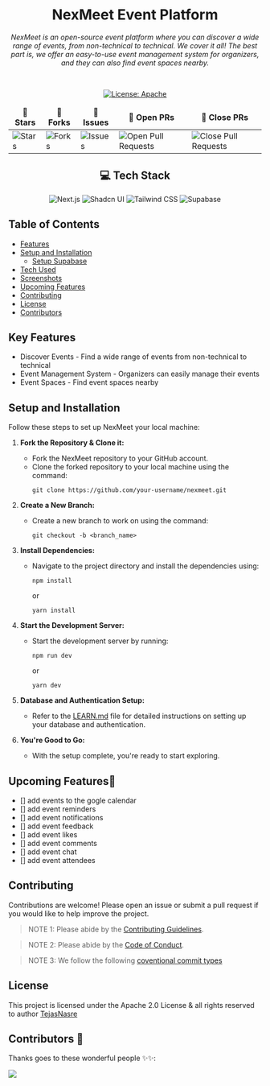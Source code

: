 <div align="center">

# NexMeet Event Platform

<i>NexMeet is an open-source event platform where you can discover a wide range of events, from non-technical to technical. We cover it all! The best part is, we offer an easy-to-use event management system for organizers, and they can also find event spaces nearby.</i>

</div>

<div align = "center">
<br>

[![License: Apache](https://img.shields.io/badge/License-Apache-red.svg)](http://www.apache.org/licenses/)

<table align="center">
    <thead align="center">
        <tr border: 1px;>
            <td><b>🌟 Stars</b></td>
            <td><b>🍴 Forks</b></td>
            <td><b>🐛 Issues</b></td>
            <td><b>🔔 Open PRs</b></td>
            <td><b>🔕 Close PRs</b></td>
        </tr>
     </thead>
    <tbody>
         <tr>
            <td><img alt="Stars" src="https://img.shields.io/github/stars/TejasNasre/nexmeet?style=flat&logo=github"/></td>
             <td><img alt="Forks" src="https://img.shields.io/github/forks/TejasNasre/nexmeet?style=flat&logo=github"/></td>
            <td><img alt="Issues" src="https://img.shields.io/github/issues/TejasNasre/nexmeet?style=flat&logo=github"/></td>
            <td><img alt="Open Pull Requests" src="https://img.shields.io/github/issues-pr/TejasNasre/nexmeet?style=flat&logo=github"/></td>
           <td><img alt="Close Pull Requests" src="https://img.shields.io/github/issues-pr-closed/TejasNasre/nexmeet?style=flat&color=critical&logo=github"/></td>
        </tr>
    </tbody>
</table>
</div>

<div align="center">

## 💻 Tech Stack

![Next.js](https://img.shields.io/badge/Next.js-000000?style=for-the-badge&logo=next.js&logoColor=white)
![Shadcn UI](https://img.shields.io/badge/Shadcn%20UI-%23FF69B4?style=for-the-badge&logo=github&logoColor=white)
![Tailwind CSS](https://img.shields.io/badge/tailwindcss-%2338B2AC.svg?style=for-the-badge&logo=tailwind-css&logoColor=white)
![Supabase](https://img.shields.io/badge/Supabase-3954E1?style=for-the-badge&logo=supabase&logoColor=white)

</div>

<!-- ## 🏆 Featured In

<div align="center">

<table>

   <tr>
      <th>Event Logo</th>
      <th>Event Name</th>
      <th>Event Description</th>
   </tr>
   <tr>
      <td><img src=".github/assets/gssoc24.png" width="200" height="auto" loading="lazy" alt="GSSoC 24"/></td>
      <td>GirlScript Summer of Code 2024</td>
      <td>GirlScript Summer of Code is a three-month-long Open Source Program conducted every summer by GirlScript Foundation. It is an initiative to bring more beginners to Open-Source Software Development.</td>
   </tr>

</table>

</div> -->

## Table of Contents

- [Features](https://github.com/ashutosh-rath02/git-re?tab=readme-ov-file#features)
- [Setup and Installation](https://github.com/ashutosh-rath02/git-re?tab=readme-ov-file#setup-and-installation)
  - [Setup Supabase](https://github.com/ashutosh-rath02/git-re/blob/main/LEARN.md)
- [Tech Used](https://github.com/ashutosh-rath02/git-re?tab=readme-ov-file#tech-used)
- [Screenshots](https://github.com/ashutosh-rath02/git-re?tab=readme-ov-file#screenshot)
- [Upcoming Features](https://github.com/ashutosh-rath02/git-re?tab=readme-ov-file#upcoming-features)
- [Contributing](https://github.com/ashutosh-rath02/git-re?tab=readme-ov-file#contributing)
- [License](https://github.com/ashutosh-rath02/git-re?tab=readme-ov-file#license)
- [Contributors](https://github.com/ashutosh-rath02/git-re?tab=readme-ov-file#contributors)

## Key Features

- Discover Events - Find a wide range of events from non-technical to technical
- Event Management System - Organizers can easily manage their events
- Event Spaces - Find event spaces nearby

## Setup and Installation

<!-- YOU CAN REFER TO THE FOLLOWING VIDEO FOR GUIDED SETUP :
<video controls src="public/GIT-RE Project Setup.mp4" title="Git-re Setup and Installation Video"></video> -->

Follow these steps to set up NexMeet your local machine:

1. **Fork the Repository & Clone it:**

   - Fork the NexMeet repository to your GitHub account.
   - Clone the forked repository to your local machine using the command:
     ```
     git clone https://github.com/your-username/nexmeet.git
     ```

2. **Create a New Branch:**

   - Create a new branch to work on using the command:
     ```
     git checkout -b <branch_name>
     ```

3. **Install Dependencies:**

   - Navigate to the project directory and install the dependencies using:
     ```
     npm install
     ```
     or
     ```
     yarn install
     ```

4. **Start the Development Server:**

   - Start the development server by running:
     ```
     npm run dev
     ```
     or
     ```
     yarn dev
     ```

5. **Database and Authentication Setup:**

   - Refer to the [LEARN.md](/LEARN.md) file for detailed instructions on setting up your database and authentication.

6. **You're Good to Go:**
   - With the setup complete, you're ready to start exploring.

## Upcoming Features🎉

- [] add events to the gogle calendar
- [] add event reminders
- [] add event notifications
- [] add event feedback
- [] add event likes
- [] add event comments
- [] add event chat
- [] add event attendees

## Contributing

Contributions are welcome! Please open an issue or submit a pull request if you would like to help improve the project.

> NOTE 1: Please abide by the [Contributing Guidelines](https://github.com/ashutosh-rath02/git-re/blob/master/CONTRIBUTING.md).

> NOTE 2: Please abide by the [Code of Conduct](https://github.com/ashutosh-rath02/git-re/blob/master/CODE_OF_CONDUCT.md).

> NOTE 3: We follow the following [coventional commit types](https://github.com/pvdlg/conventional-commit-types)

## License

This project is licensed under the Apache 2.0 License & all rights reserved to author [TejasNasre](https://github.com/TejasNasre)

## Contributors 🌟

Thanks goes to these wonderful people ✨✨:

<a href="https://github.com/TejasNasre/nexmeet/graphs/contributors">
  <img src="https://contrib.rocks/image?repo=TejasNasre/nexmeet" />
</a>
